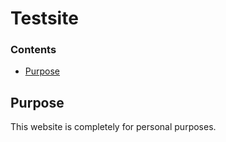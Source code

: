 # Testsite

### Contents
* [Purpose](#Purpose)

## Purpose
This website is completely for personal purposes.